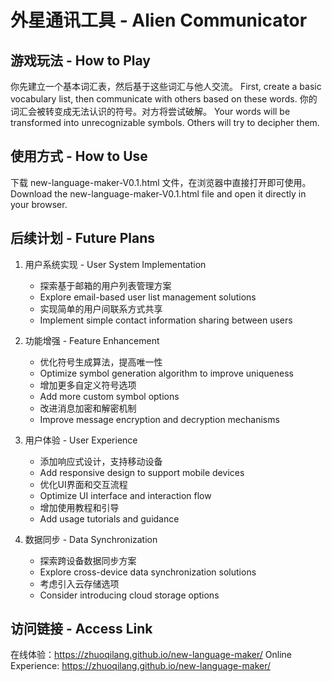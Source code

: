 # 外星通讯工具 - Alien Communicator

## 游戏玩法 - How to Play
你先建立一个基本词汇表，然后基于这些词汇与他人交流。
First, create a basic vocabulary list, then communicate with others based on these words.
你的词汇会被转变成无法认识的符号。对方将尝试破解。
Your words will be transformed into unrecognizable symbols. Others will try to decipher them.

## 使用方式 - How to Use
下载 new-language-maker-V0.1.html 文件，在浏览器中直接打开即可使用。
Download the new-language-maker-V0.1.html file and open it directly in your browser.

## 后续计划 - Future Plans
1. 用户系统实现 - User System Implementation
   - 探索基于邮箱的用户列表管理方案
   - Explore email-based user list management solutions
   - 实现简单的用户间联系方式共享
   - Implement simple contact information sharing between users

2. 功能增强 - Feature Enhancement
   - 优化符号生成算法，提高唯一性
   - Optimize symbol generation algorithm to improve uniqueness
   - 增加更多自定义符号选项
   - Add more custom symbol options
   - 改进消息加密和解密机制
   - Improve message encryption and decryption mechanisms

3. 用户体验 - User Experience
   - 添加响应式设计，支持移动设备
   - Add responsive design to support mobile devices
   - 优化UI界面和交互流程
   - Optimize UI interface and interaction flow
   - 增加使用教程和引导
   - Add usage tutorials and guidance

4. 数据同步 - Data Synchronization
   - 探索跨设备数据同步方案
   - Explore cross-device data synchronization solutions
   - 考虑引入云存储选项
   - Consider introducing cloud storage options

## 访问链接 - Access Link
在线体验：https://zhuoqilang.github.io/new-language-maker/
Online Experience: https://zhuoqilang.github.io/new-language-maker/

